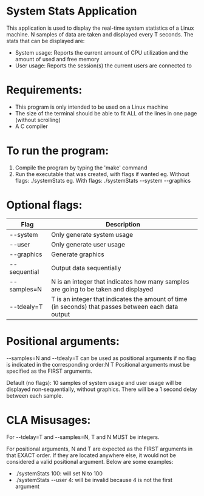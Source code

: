 # System Stats Application

This application is used to display the real-time system statistics of a Linux machine. N samples of data are taken and displayed every T seconds. The stats that can be displayed are:

- System usage:  Reports the current amount of CPU utilization and the amount of used and free memory
- User usage:   Reports the session(s) the current users are connected to 

# Requirements:
- This program is only intended to be used on a Linux machine
- The size of the terminal should be able to fit ALL of the lines in one page (without scrolling)
- A C compiler

# To run the program:
1) Compile the program by typing the 'make' command
2) Run the executable that was created, with flags if wanted
      eg. Without flags: ./systemStats
      eg. With flags: ./systemStats --system --graphics

# Optional flags:
| Flag     | Description |
| ----------- | ----------- |
| --system      | Only generate system usage|
| --user    | Only generate user usage|
| --graphics    | Generate graphics|
| --sequential    | Output data sequentially|
| --samples=N     | N is an integer that indicates how many samples are going to be taken and displayed|
| --tdealy=T    | T is an integer that indicates the amount of time (in seconds) that passes  between each data output|

# Positional arguments:
--samples=N and --tdealy=T can be used as positional arguments if no flag is indicated in the corresponding order:N T
Positional arguments must be specified as the FIRST arguments.

Default (no flags): 10 samples of system usage and user usage will be displayed non-sequentially, without graphics. 
                    There will be a 1 second delay between each sample.

# CLA Misusages: 
For --tdelay=T and --samples=N, T and N MUST be integers.

For positional arguments, N and T are expected as the FIRST arguments in that EXACT order. If they are located anywhere else, it 
would not be considered a valid positional argument. Below are some examples:
- ./systemStats 100: will set N to 100
- ./systemStats --user 4:  will be invalid because 4 is not the first argument

